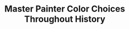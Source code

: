 ---
title: Master Painter Color Choices Throughout History
category: scatter
titleCN: Master Painter Color Choices Throughout History
---